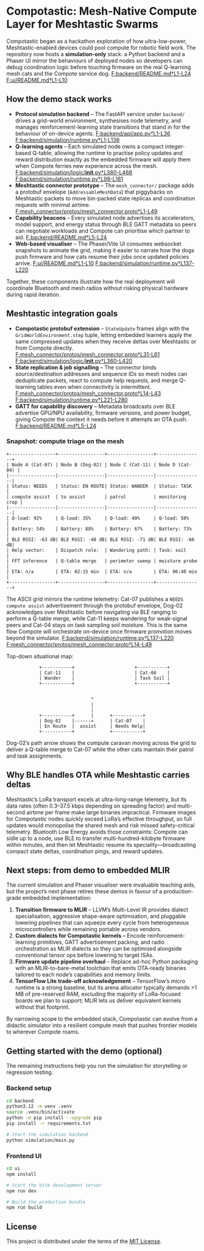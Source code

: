 # Compotastic: Mesh-Native Compute Layer for Meshtastic Swarms

Compotastic began as a hackathon exploration of how ultra-low-power, Meshtastic-enabled devices could pool compute for robotic field work. The repository now hosts a **simulation-only** stack: a Python backend and a Phaser UI mirror the behaviours of deployed nodes so developers can debug coordination logic before touching firmware on the real Q-learning mesh cats and the Compote service dog. [F:backend/README.md†L1-L24](backend/README.md) [F:ui/README.md†L1-L10](ui/README.md)

## How the demo stack works

- **Protocol simulation backend** – The FastAPI service under `backend/` drives a grid-world environment, synthesises node telemetry, and manages reinforcement-learning state transitions that stand in for the behaviour of on-device agents. [F:backend/api/app.py†L1-L36](backend/api/app.py) [F:backend/simulation/runtime.py†L1-L136](backend/simulation/runtime.py)
- **Q-learning agents** – Each simulated node owns a compact integer-based Q-table, allowing the runtime to practise policy updates and reward distribution exactly as the embedded firmware will apply them when Compote ferries new experience across the mesh. [F:backend/simulation/logic/__init__.py†L380-L468](backend/simulation/logic/__init__.py) [F:backend/simulation/runtime.py†L98-L181](backend/simulation/runtime.py)
- **Meshtastic connector prototype** – The `mesh_connector/` package adds a protobuf envelope (`AddressableMeshData`) that piggybacks on Meshtastic packets to move bin-packed state replicas and coordination requests with minimal airtime. [F:mesh_connector/protos/mesh_connector.proto†L1-L49](mesh_connector/protos/mesh_connector.proto)
- **Capability beacons** – Every simulated node advertises its accelerators, model support, and energy status through BLE GATT metadata so peers can negotiate workloads and Compote can prioritise which partner to aid. [F:backend/README.md†L5-L24](backend/README.md)
- **Web-based visualiser** – The Phaser/Vite UI consumes websocket snapshots to animate the grid, making it easier to narrate how the dogs push firmware and how cats resume their jobs once updated policies arrive. [F:ui/README.md†L1-L10](ui/README.md) [F:backend/simulation/runtime.py†L137-L220](backend/simulation/runtime.py)

Together, these components illustrate how the real deployment will coordinate Bluetooth and mesh radios without risking physical hardware during rapid iteration.

## Meshtastic integration goals

- **Compotastic protobuf extension** – `StateUpdate` frames align with the `GridWorldEnvironment.step` tuple, letting embedded learners apply the same compressed updates when they receive deltas over Meshtastic or from Compote directly. [F:mesh_connector/protos/mesh_connector.proto†L31-L61](mesh_connector/protos/mesh_connector.proto) [F:backend/simulation/logic/__init__.py†L360-L420](backend/simulation/logic/__init__.py)
- **State replication & job signalling** – The connector binds source/destination addresses and sequence IDs so mesh nodes can deduplicate packets, react to compute help requests, and merge Q-learning tables even when connectivity is intermittent. [F:mesh_connector/protos/mesh_connector.proto†L14-L43](mesh_connector/protos/mesh_connector.proto) [F:backend/simulation/runtime.py†L221-L280](backend/simulation/runtime.py)
- **GATT for capability discovery** – Metadata broadcasts over BLE advertise GPU/NPU availability, firmware versions, and power budget, giving Compote the context it needs before it attempts an OTA push. [F:backend/README.md†L5-L24](backend/README.md)

### Snapshot: compute triage on the mesh

```
+-----------------+-----------------+-----------------+-----------------+
| Node A (Cat-07) | Node B (Dog-02) | Node C (Cat-11) | Node D (Cat-04) |
|-----------------|-----------------|-----------------|-----------------|
| Status: NEEDS   | Status: EN ROUTE| Status: WANDER  | Status: TASK    |
| compute assist  | to assist       | patrol          | monitoring crop |
|-----------------|-----------------|-----------------|-----------------|
| Q-load: 92%     | Q-load: 35%     | Q-load: 40%     | Q-load: 58%     |
| Battery: 54%    | Battery: 88%    | Battery: 67%    | Battery: 73%    |
| BLE RSSI: -63 dB| BLE RSSI: -48 dB| BLE RSSI: -71 dB| BLE RSSI: -66 dB|
| Help vector:    | Dispatch role:  | Wandering path: | Task: soil      |
| FFT inference   | Q-table merge   | perimeter sweep | moisture probe  |
| ETA: n/a        | ETA: 02:15 min  | ETA: n/a        | ETA: 06:40 min  |
+-----------------+-----------------+-----------------+-----------------+
```

The ASCII grid mirrors the runtime telemetry: Cat-07 publishes a `NEEDS compute assist` advertisement through the protobuf envelope, Dog-02 acknowledges over Meshtastic before navigating via BLE ranging to perform a Q-table merge, while Cat-11 keeps wandering for weak-signal peers and Cat-04 stays on task sampling soil moisture. This is the same flow Compote will orchestrate on-device once firmware promotion moves beyond the simulator. [F:backend/simulation/runtime.py†L137-L220](backend/simulation/runtime.py) [F:mesh_connector/protos/mesh_connector.proto†L14-L49](mesh_connector/protos/mesh_connector.proto)

Top-down situational map:

```
            +-----------+                      +-----------+
            | Cat-11    |                      | Cat-04    |
            | Wander    |                      | Task Soil |
            +-----------+                      +-----------+


                               ^
                               |
                               |
            +-----------+      |      +-----------+
            | Dog-02    |------>      | Cat-07    |
            | En Route  |  assist     | Needs Help|
            +-----------+             +-----------+
```

Dog-02’s path arrow shows the compute caravan moving across the grid to deliver a Q-table merge to Cat-07 while the other cats maintain their patrol and task assignments.

## Why BLE handles OTA while Meshtastic carries deltas

Meshtastic’s LoRa transport excels at ultra-long-range telemetry, but its data rates (often 0.3–37.5 kbps depending on spreading factor) and multi-second airtime per frame make large binaries impractical. Firmware images for Compotastic nodes quickly exceed LoRa’s effective throughput, so full updates would monopolise the shared mesh and risk missed safety-critical telemetry. Bluetooth Low Energy avoids those constraints: Compote can sidle up to a node, use BLE to transfer multi-hundred-kilobyte firmware within minutes, and then let Meshtastic resume its speciality—broadcasting compact state deltas, coordination pings, and reward updates.

## Next steps: from demo to embedded MLIR

The current simulation and Phaser visualiser were invaluable teaching aids, but the project’s next phase retires these demos in favour of a production-grade embedded implementation:

1. **Transition firmware to MLIR** – LLVM’s Multi-Level IR provides dialect specialisation, aggressive shape-aware optimisation, and pluggable lowering pipelines that can squeeze every cycle from heterogeneous microcontrollers while remaining portable across vendors.
2. **Custom dialects for Compotastic kernels** – Encode reinforcement-learning primitives, GATT advertisement packing, and radio orchestration as MLIR dialects so they can be optimised alongside conventional tensor ops before lowering to target ISAs.
3. **Firmware update pipeline overhaul** – Replace ad-hoc Python packaging with an MLIR-to-bare-metal toolchain that emits OTA-ready binaries tailored to each node’s capabilities and memory limits.
4. **TensorFlow Lite trade-off acknowledgement** – TensorFlow’s micro runtime is a strong baseline, but its arena allocator typically demands >1 MB of pre-reserved RAM, excluding the majority of LoRa-focused boards we plan to support; MLIR lets us deliver equivalent kernels without that footprint.

By narrowing scope to the embedded stack, Compotastic can evolve from a didactic simulator into a resilient compute mesh that pushes frontier models to wherever Compote roams.

## Getting started with the demo (optional)

The remaining instructions help you run the simulation for storytelling or regression testing.

### Backend setup

```bash
cd backend
python3.12 -m venv .venv
source .venv/bin/activate
python -m pip install --upgrade pip
pip install -r requirements.txt

# Start the simulation backend
python simulation/main.py
```

### Frontend UI

```bash
cd ui
npm install

# Start the Vite development server
npm run dev

# Build the production bundle
npm run build
```

## License

This project is distributed under the terms of the [MIT License](LICENSE).
